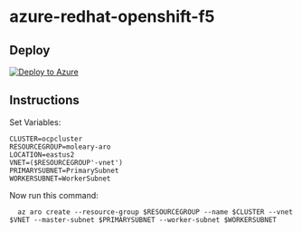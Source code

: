 # azure-redhat-openshift-f5

## Deploy
  [![Deploy to Azure](http://azuredeploy.net/deploybutton.png)](https://portal.azure.com/#create/Microsoft.Template/uri/https%3A%2F%2Fraw.githubusercontent.com%2Fmikeoleary%2Fazure-redhat-openshift-f5%2Fmaster%2Fdeploy.json)

## Instructions

Set Variables:
````
CLUSTER=ocpcluster
RESOURCEGROUP=moleary-aro
LOCATION=eastus2
VNET=($RESOURCEGROUP'-vnet')
PRIMARYSUBNET=PrimarySubnet
WORKERSUBNET=WorkerSubnet
````
Now run this command:
````
  az aro create --resource-group $RESOURCEGROUP --name $CLUSTER --vnet $VNET --master-subnet $PRIMARYSUBNET --worker-subnet $WORKERSUBNET
````